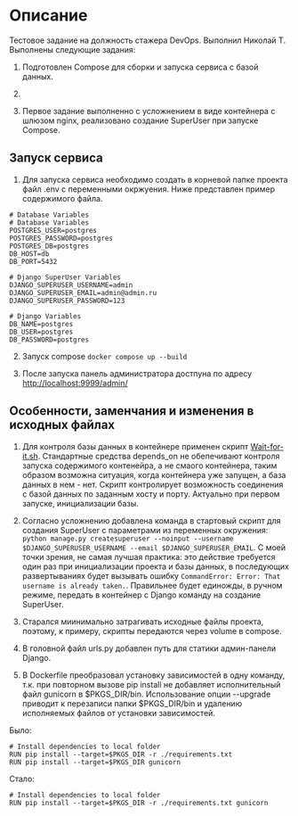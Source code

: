 
# Описание

Тестовое задание на должность стажера DevOps. Выполнил Николай Т.
Выполнены следующие задания:
1. Подготовлен Compose для сборки и запуска сервиса с базой данных.

2. 

3. Первое задание выполненно с усложнением в виде контейнера с шлюзом nginx, реализовано создание SuperUser при запуске Compose.


## Запуск сервиса
1. Для запуска сервиса необходимо создать в корневой папке проекта файл .env с переменными окржуения. Ниже представлен пример содержимого файла.
```
# Database Variables
# Database Variables
POSTGRES_USER=postgres
POSTGRES_PASSWORD=postgres
POSTGRES_DB=postgres
DB_HOST=db
DB_PORT=5432

# Django SuperUser Variables
DJANGO_SUPERUSER_USERNAME=admin
DJANGO_SUPERUSER_EMAIL=admin@admin.ru
DJANGO_SUPERUSER_PASSWORD=123

# Django Variables
DB_NAME=postgres
DB_USER=postgres
DB_PASSWORD=postgres
```
2. Запуск compose `docker compose up --build`

3. После запуска панель администратора достпуна по адресу [http://localhost:9999/admin/](http://localhost:9999/admin/)


## Особенности, заменчания и изменения в исходных файлах
1. Для контроля базы данных в контейнере применен скрипт [Wait-for-it.sh](https://github.com/vishnubob/wait-for-it). Стандартные средства depends_on не обепечивают контроля запуска содержимого контенейра, а не смаого контейнера, таким образом возможна ситуация, когда контейнера уже запущен, а база данных в нем - нет. Скрипт контролирует возможность соединения с базой данных по заданным хосту и порту. Актуально при первом запуске, инициализации базы.

2. Согласно усложнению добавлена команда в стартовый скрипт для создания SuperUser с параметрами из переменных окружения: `python manage.py createsuperuser --noinput --username $DJANGO_SUPERUSER_USERNAME --email $DJANGO_SUPERUSER_EMAIL`.
С моей точки зрения, не самая лучшая практика: это действие требуется один раз при инициализации проекта и базы данных, в последующих развертываниях будет вызывать ошибку `CommandError: Error: That username is already taken.`. Правильнее будет единожды, в ручном режиме, передать в контейнер с Django команду на создание SuperUser.

3. Старался миинимально затрагивать исходные файлы проекта, поэтому, к примеру, скрипты передаются через volume в compose.

4. В головной файл urls.py добавлен путь для статики админ-панели Django.

5. В Dockerfile преобразовал установку зависимостей в одну команду, т.к. при повторном вызове pip install не добавляет исполнительный файл gunicorn в $PKGS_DIR/bin. Использование опции --upgrade приводит к перезаписи папки $PKGS_DIR/bin и удалению исполняемых файлов от установки зависимостей.

Было:
```
# Install dependencies to local folder
RUN pip install --target=$PKGS_DIR -r ./requirements.txt
RUN pip install --target=$PKGS_DIR gunicorn
```
Стало:
```
# Install dependencies to local folder
RUN pip install --target=$PKGS_DIR -r ./requirements.txt gunicorn
```